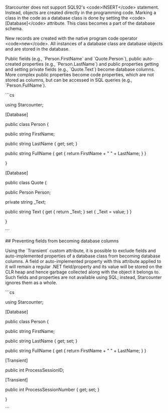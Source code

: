 Starcounter does not support SQL92's &lt;code&gt;INSERT&lt;/code&gt; statement. Instead, objects are created directly in the programming code. Marking a class in the code as a database class is done by setting the &lt;code&gt;\[Database\]&lt;/code&gt; attribute. This class becomes a part of the database schema.



New records are created with the native program code operator &lt;code&gt;new&lt;/code&gt;. All instances of a database class are database objects and are stored in the database.



Public fields \(e.g., \`Person.FirstName\` and \`Quote.Person\`\), public auto-created properties \(e.g., \`Person.LastName\`\) and public properties getting and setting private fields \(e.g., \`Quote.Text\`\) become database columns. More complex public properties become code properties, which are not stored as columns, but can be accessed in SQL queries \(e.g., \`Person.FullName\`\).



\`\`\`cs

using Starcounter;



\[Database\]

public class Person {

   public string FirstName;

   public string LastName { get; set; }

   public string FullName { get { return FirstName + " " + LastName; } }

}



\[Database\]

public class Quote {

   public Person Person;

   private string \_Text;

   public string Text { get { return \_Text; } set { \_Text = value; } }

}

\`\`\`



\#\# Preventing fields from becoming database columns



Using the \`Transient\` custom attribute, it is possible to exclude fields and auto-implemented properties of a database class from becoming database columns. A field or auto-implemented property with this attribute applied to it will remain a regular .NET field/property and its value will be stored on the CLR heap and hence garbage collected along with the object it belongs to. Such fields and properties are not available using SQL; instead, Starcounter ignores them as a whole.



\`\`\`cs

using Starcounter;



\[Database\]

public class Person {

   public string FirstName;

   public string LastName { get; set; }

   public string FullName { get { return FirstName + " " + LastName; } }

   \[Transient\]

   public int ProcessSessionID;

   \[Transient\]

   public int ProcessSessionNumber { get; set; }

}

\`\`\`



